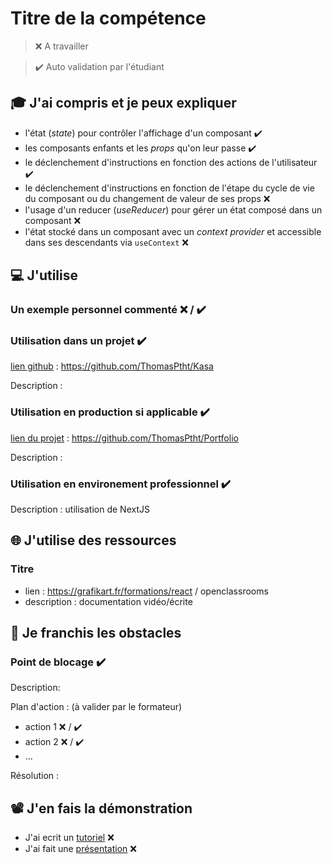 # Titre de la compétence

> ❌ A travailler

> ✔️ Auto validation par l'étudiant

## 🎓 J'ai compris et je peux expliquer

- l'état (_state_) pour contrôler l'affichage d'un composant ✔️
- les composants enfants et les _props_ qu'on leur passe  ✔️
- le déclenchement d'instructions en fonction des actions de l'utilisateur ✔️
- le déclenchement d'instructions en fonction de l'étape du cycle de vie du composant ou du changement de valeur de ses props ❌ 
- l'usage d'un reducer (_useReducer_) pour gérer un état composé dans un composant ❌
- l'état stocké dans un composant avec un _context provider_ et accessible dans ses descendants via `useContext` ❌ 

## 💻 J'utilise

### Un exemple personnel commenté ❌ / ✔️

### Utilisation dans un projet  ✔️

[lien github](...) : https://github.com/ThomasPtht/Kasa

Description :

### Utilisation en production si applicable ✔️

[lien du projet](...) : https://github.com/ThomasPtht/Portfolio

Description :

### Utilisation en environement professionnel  ✔️

Description : utilisation de NextJS

## 🌐 J'utilise des ressources

### Titre

- lien : https://grafikart.fr/formations/react   / openclassrooms
- description : documentation vidéo/écrite

## 🚧 Je franchis les obstacles

### Point de blocage  ✔️

Description:

Plan d'action : (à valider par le formateur)

- action 1 ❌ / ✔️
- action 2 ❌ / ✔️
- ...

Résolution :

## 📽️ J'en fais la démonstration

- J'ai ecrit un [tutoriel](...) ❌ 
- J'ai fait une [présentation](...) ❌ 
